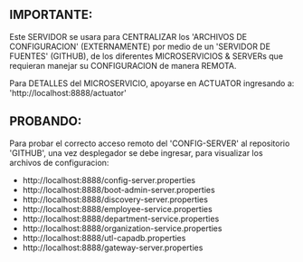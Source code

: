 

IMPORTANTE:
----------
Este SERVIDOR se usara para CENTRALIZAR los 'ARCHIVOS DE CONFIGURACION' (EXTERNAMENTE) por medio de un 'SERVIDOR DE FUENTES' (GITHUB), 
de los diferentes MICROSERVICIOS & SERVERs que requieran manejar su CONFIGURACION de manera REMOTA. 

 
Para DETALLES del MICROSERVICIO, apoyarse en ACTUATOR ingresando a: 'http://localhost:8888/actuator'


PROBANDO:
-------- 
Para probar el correcto acceso remoto del 'CONFIG-SERVER' al repositorio 'GITHUB', una vez desplegador se debe ingresar, para visualizar
los archivos de configuracion: 

- http://localhost:8888/config-server.properties
- http://localhost:8888/boot-admin-server.properties
- http://localhost:8888/discovery-server.properties
- http://localhost:8888/employee-service.properties
- http://localhost:8888/department-service.properties
- http://localhost:8888/organization-service.properties
- http://localhost:8888/utl-capadb.properties
- http://localhost:8888/gateway-server.properties


